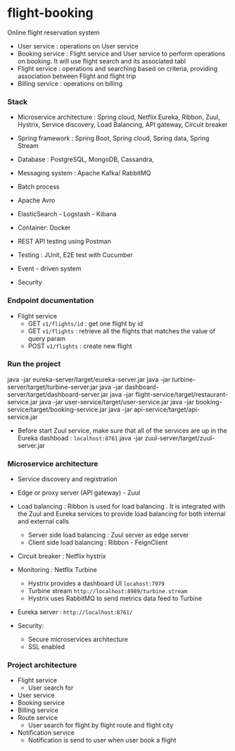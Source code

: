 # flight-booking
Online flight reservation system 

+ User service : operations on User service 
+ Booking service : Flight service and User service to perform operations on booking. It will use flight search and its associated tabl
+ Flight service : operations and searching based on criteria, providing association between Flight and flight trip 
+ Billing service : operations on billing 


### Stack 
+ Microservice architecture : Spring cloud, Netflix Eureka, Ribbon, Zuul, Hystrix, Service discovery, Load Balancing, API gateway, Circuit breaker 
+ Spring framework : Spring Boot, Spring cloud, Spring data, Spring Stream 

+ Database : PostgreSQL, MongoDB, Cassandra, 
+ Messaging system : Apache Kafka/ RabbitMQ 
+ Batch process 
+ Apache Avro
+ ElasticSearch - Logstash - Kibana 
+ Container: Docker 

+ REST API testing using Postman
+ Testing : JUnit, E2E test with Cucumber
+ Event - driven system 
+ Security 



### Endpoint documentation 
+ Flight service
    + GET `v1/flights/id` : get one flight by id 
    + GET `v1/flights` : retrieve all the flights that matches the value of query param 
    + POST `v1/flights` : create new flight 





### Run the project 

java -jar eureka-server/target/eureka-server.jar 
java -jar turbine-server/target/turbine-server.jar 
java -jar dashboard-server/target/dashboard-server.jar 
java -jar flight-service/target/restaurant-service.jar 
java -jar user-service/target/user-service.jar 
java -jar booking-service/target/booking-service.jar 
java -jar api-service/target/api-service.jar

+ Before start Zuul service, make sure that all of the services are up in the Eureka dashboad : `localhost:8761`
java -jar zuul-server/target/zuul-server.jar 





### Microservice architecture 
+ Service discovery and registration 
+ Edge or proxy server (API gateway) - Zuul 
+ Load balancing : Ribbon is used for load balancing . It is integrated with the Zuul and Eureka services to provide load balancing for both internal and external calls 
    + Server side load balancing : Zuul server as edge server 
    + Client side load balancing : Ribbon - FeignClient 
+ Circuit breaker : Netflix hystrix 
+ Monitoring : Netflix Turbine 
    + Hystrix provides a dashboard UI `locahost:7979`
    + Turbine stream `http://localhost:8989/turbine.stream`
    + Hystrix uses RabbitMQ to send metrics data feed to Turbine 
+ Eureka server : `http://localhost:8761/`

+ Security: 
    + Secure microservices architecture 
    + SSL enabled 








### Project architecture
+ Flight service    
    + User search for 
+ User service
+ Booking service 
+ Billing service 
+ Route service 
    + User search for flight by flight route and flight city
+ Notification service 
    + Notification is send to user when user book a flight 